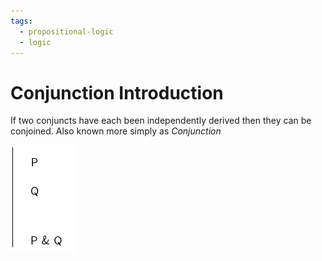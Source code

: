 ```yaml
---
tags:
  - propositional-logic
  - logic
---
```


# Conjunction Introduction

If two conjuncts have each been independently derived then they can be
conjoined. Also known more simply as _Conjunction_

![](static/conjunc-intro.png)
